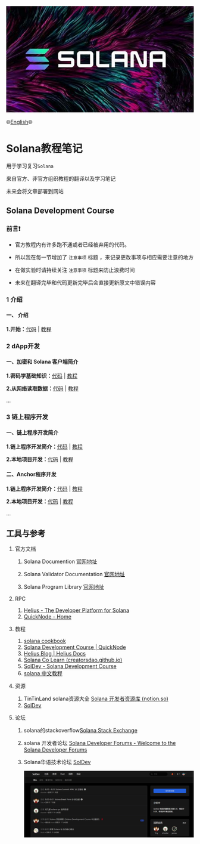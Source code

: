 <img src="./assets/solana.png" alt="solana" style="zoom:150%;" />

:globe_with_meridians:[English]():globe_with_meridians:	


# Solana教程笔记

用于学习复习`Solana`

来自官方、非官方组织教程的翻译以及学习笔记

未来会将文章部署到网站

## Solana Development Course

### 前言❗

- 官方教程内有许多跑不通或者已经被弃用的代码。

- 所以我在每一节增加了 `注意事项` 标题 ，来记录更改事项与相应需要注意的地方

- 在做实验时请持续关注 `注意事项` 标题来防止浪费时间
- 未来在翻译完毕和代码更新完毕后会直接更新原文中错误内容

### 1 介绍

#### 一、 介绍 

**1.开始：**[代码]() | [教程]() 



### 2 dApp开发

#### 一、加密和 Solana 客户端简介

**1.密码学基础知识：**[代码]() | [教程]() 

**2.从网络读取数据：**[代码]() | [教程]() 

...

### 3 链上程序开发

#### 一、链上程序开发简介

**1.链上程序开发简介：**[代码]() | [教程]() 

**2.本地项目开发：**[代码]() | [教程]() 



#### 二、Anchor程序开发

**1.链上程序开发简介：**[代码]() | [教程]() 

**2.本地项目开发：**[代码]() | [教程]() 

...

## 工具与参考

1. 官方文档

   1. Solana Documention [官网地址](https://solana.com/zh/docs)

   2. Solana Validator Documentation [官网地址](https://docs.solanalabs.com/)

   3. Solana Program Library [官网地址](https://spl.solana.com/)
2. RPC
   1. [Helius - The Developer Platform for Solana](https://dev.helius.xyz/dashboard/app)
   2. [QuickNode - Home](https://dashboard.quicknode.com/)

3. 教程
   1. [solana cookbook](https://solanacookbook.com/zh/)
   2. [Solana Development Course | QuickNode](https://www.quicknode.com/courses/solana/solana-basics/overview)
   3. [Helius Blog | Helius Docs](https://docs.helius.dev/resources/helius-blog)
   4. [Solana Co Learn (creatorsdao.github.io)](https://creatorsdao.github.io/solana-co-learn/)
   5. [SolDev - Solana Development Course](https://www.soldev.app/course)
   6. [solana 中文教程](https://www.solanazh.com/)


5. 资源

   1. TinTinLand solana资源大全 [Solana 开发者资源库 (notion.so)](https://www.notion.so/Solana-fca856aad4e5441f80f28cc4e015ca98)
   1. [SolDev](https://www.soldev.app/)

6. 论坛

   1. solana的stackoverflow[Solana Stack Exchange](https://solana.stackexchange.com/)

   2. solana 开发者论坛 [Solana Developer Forums - Welcome to the Solana Developer Forums](https://forum.solana.com/)

   3. Solana华语技术论坛 [SolDev](https://soldev.cn/)

      ![soldev](./assets/1716987651507.png)

